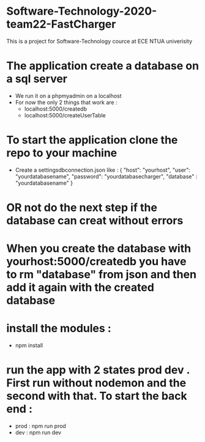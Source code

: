 # Software-Technology-2020-team22-FastCharger

This is a project for Software-Technology cource at ECE NTUA univerisity

# The application create a database on a sql server 
- We run it on a phpmyadmin on a localhost
- For now the only 2 things that work are :
    - localhost:5000/createdb
    - localhost:5000/createUserTable

# To start the application clone the repo to your machine
- Create a settingsdbconnection.json like :
    {
    "host": "yourhost",
    "user": "yourdatabasename",
    "password": "yourdatabasecharger",
    "database" : "yourdatabasename"
    }
# OR not do the next step if the database can creat without errors
# When you create the database with yourhost:5000/createdb you have to rm "database" from json and then add it again with the created database
# install the modules :
- npm install

# run the app with 2 states prod dev . First run without nodemon and the second with that. To start the back end :
- prod : npm run prod
- dev : npm run dev

